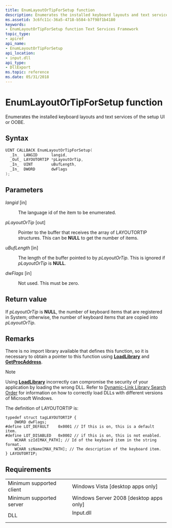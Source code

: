 ```yaml
---
title: EnumLayoutOrTipForSetup function
description: Enumerates the installed keyboard layouts and text services of the setup UI or OOBE.
ms.assetid: 3c6fc11c-36a5-4718-b584-b7f98f1b4180
keywords:
- EnumLayoutOrTipForSetup function Text Services Framework
topic_type:
- apiref
api_name:
- EnumLayoutOrTipForSetup
api_location:
- input.dll
api_type:
- DllExport
ms.topic: reference
ms.date: 05/31/2018
---
```


# EnumLayoutOrTipForSetup function

Enumerates the installed keyboard layouts and text services of the setup UI or OOBE.

## Syntax


```C++
UINT CALLBACK EnumLayoutOrTipForSetup(
  _In_  LANGID      langid,
  _Out_ LAYOUTORTIP *pLayoutOrTip,
  _In_  UINT        uBufLength,
  _In_  DWORD       dwFlags
);
```



## Parameters

<dl> <dt>

*langid* \[in\]
</dt> <dd>

The language id of the item to be enumerated.

</dd> <dt>

*pLayoutOrTip* \[out\]
</dt> <dd>

Pointer to the buffer that receives the array of LAYOUTORTIP structures. This can be **NULL** to get the number of items.

</dd> <dt>

*uBufLength* \[in\]
</dt> <dd>

The length of the buffer pointed to by *pLayoutOrTip*. This is ignored if *pLayoutOrTip* is **NULL**.

</dd> <dt>

*dwFlags* \[in\]
</dt> <dd>

Not used. This must be zero.

</dd> </dl>

## Return value

If *pLayoutOrTip* is **NULL**, the number of keyboard items that are registered in System; otherwise, the number of keyboard items that are copied into *pLayoutOrTip*.

## Remarks

There is no import library available that defines this function, so it is necessary to obtain a pointer to this function using [**LoadLibrary**](/windows/desktop/api/libloaderapi/nf-libloaderapi-loadlibrarya) and [**GetProcAddress**](/windows/desktop/api/libloaderapi/nf-libloaderapi-getprocaddress).

> [!Note]  
> Using [**LoadLibrary**](/windows/desktop/api/libloaderapi/nf-libloaderapi-loadlibrarya) incorrectly can compromise the security of your application by loading the wrong DLL. Refer to [Dynamic-Link Library Search Order](/windows/desktop/Dlls/dynamic-link-library-search-order) for information on how to correctly load DLLs with different versions of Microsoft Windows.

 

The definition of LAYOUTORTIP is:

``` syntax
typedef struct tagLAYOUTORTIP {
    DWORD dwFlags;
#define LOT_DEFAULT    0x0001 // If this is on, this is a default item. 
#define LOT_DISABLED   0x0002 // if this is on, this is not enabled. 
    WCHAR szId[MAX_PATH]; // Id of the keyboard item in the string format. 
    WCHAR szName[MAX_PATH]; // The description of the keyboard item. 
} LAYOUTORTIP;
```

## Requirements



|                                     |                                                                                      |
|-------------------------------------|--------------------------------------------------------------------------------------|
| Minimum supported client<br/> | Windows Vista \[desktop apps only\]<br/>                                       |
| Minimum supported server<br/> | Windows Server 2008 \[desktop apps only\]<br/>                                 |
| DLL<br/>                      | <dl> <dt>Input.dll</dt> </dl> |



 

